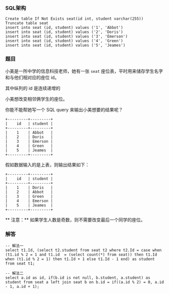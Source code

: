 ### SQL架构
```
Create table If Not Exists seat(id int, student varchar(255))
Truncate table seat
insert into seat (id, student) values ('1', 'Abbot')
insert into seat (id, student) values ('2', 'Doris')
insert into seat (id, student) values ('3', 'Emerson')
insert into seat (id, student) values ('4', 'Green')
insert into seat (id, student) values ('5', 'Jeames')
```
### 题目
小美是一所中学的信息科技老师，她有一张 `seat` 座位表，平时用来储存学生名字和与他们相对应的座位 id。

其中纵列的 id 是连续递增的

小美想改变相邻俩学生的座位。

你能不能帮她写一个 SQL query 来输出小美想要的结果呢？
```
+---------+---------+
|    id   | student |
+---------+---------+
|    1    | Abbot   |
|    2    | Doris   |
|    3    | Emerson |
|    4    | Green   |
|    5    | Jeames  |
+---------+---------+
```
假如数据输入的是上表，则输出结果如下：
```
+---------+---------+
|    id   | student |
+---------+---------+
|    1    | Doris   |
|    2    | Abbot   |
|    3    | Green   |
|    4    | Emerson |
|    5    | Jeames  |
+---------+---------+
```
** 注意：**
如果学生人数是奇数，则不需要改变最后一个同学的座位。
### 解答
```
-- 解法一
select t1.Id, (select t2.student from seat t2 where t2.Id = case when (t1.id % 2 = 1 and t1.id  = (select count(*) from seat)) then t1.Id when (t1.id % 2 = 1) then t1.Id + 1 else t1.Id - 1 end) as student from seat t1;
```

```
-- 解法二
select a.id as id, if(b.id is not null, b.student, a.student) as student from seat a left join seat b on b.id = if((a.id % 2) = 0, a.id - 1, a.id + 1);
```
